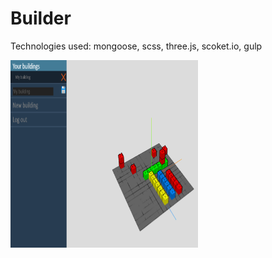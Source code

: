 # Builder

Technologies used: mongoose, scss, three.js, scoket.io, gulp

<img src="https://github.com/mterczynski/builder/blob/master/static/images/preview.PNG" width="300" height="300">